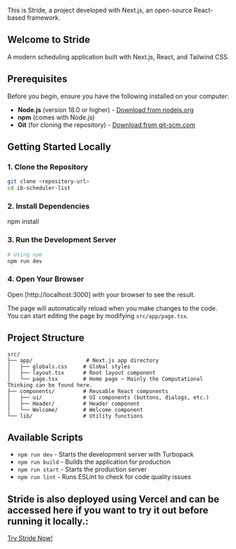 This is Stride, a project developed with Next.js, an open-source React-based framework.

## Welcome to Stride

A modern scheduling application built with Next.js, React, and Tailwind CSS.

## Prerequisites

Before you begin, ensure you have the following installed on your computer:

- **Node.js** (version 18.0 or higher) - [Download from nodejs.org](https://nodejs.org/)
- **npm** (comes with Node.js)
- **Git** (for cloning the repository) - [Download from git-scm.com](https://git-scm.com/)

## Getting Started Locally

### 1. Clone the Repository

```bash
git clone <repository-url>
cd ib-scheduler-list
```

### 2. Install Dependencies

npm install

### 3. Run the Development Server

```bash
# Using npm
npm run dev

```

### 4. Open Your Browser

Open [http://localhost:3000] with your browser to see the result.

The page will automatically reload when you make changes to the code. You can start editing the page by modifying `src/app/page.tsx`.

## Project Structure

```
src/
├── app/                 # Next.js app directory
│   ├── globals.css     # Global styles
│   ├── layout.tsx      # Root layout component
│   └── page.tsx        # Home page ~ Mainly the Computational Thinking can be found here.
├── components/         # Reusable React components
│   ├── ui/             # UI components (buttons, dialogs, etc.)
│   ├── Header/         # Header component
│   └── Welcome/        # Welcome component
└── lib/                # Utility functions
```

## Available Scripts

- `npm run dev` - Starts the development server with Turbopack
- `npm run build` - Builds the application for production
- `npm run start` - Starts the production server
- `npm run lint` - Runs ESLint to check for code quality issues


## Stride is also deployed using Vercel and can be accessed here if you want to try it out before running it locally.:

[Try Stride Now!](https://stride-alpha.vercel.app/)



